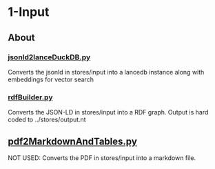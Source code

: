 # 1-Input

## About


### [jsonld2lanceDuckDB.py](jsonld2lanceDuckDB.py)

Converts the jsonld in stores/input into a lancedb instance along with embeddings for 
vector search


### [rdfBuilder.py](rdfBuilder.py)

Converts the JSON-LD in stores/input into a RDF graph.   Output is hard coded to ../stores/output.nt


## [pdf2MarkdownAndTables.py](pdf2MarkdownAndTables.py)

NOT USED: Converts the PDF in stores/input into a markdown file.